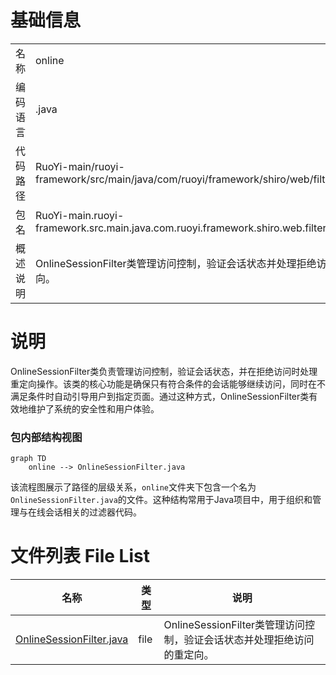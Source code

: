 # 基础信息

|      |      |
|------|------|
| 名称 | online |
| 编码语言 | .java |
| 代码路径 | RuoYi-main/ruoyi-framework/src/main/java/com/ruoyi/framework/shiro/web/filter/online |
| 包名 | RuoYi-main.ruoyi-framework.src.main.java.com.ruoyi.framework.shiro.web.filter.online |
| 概述说明 | OnlineSessionFilter类管理访问控制，验证会话状态并处理拒绝访问的重定向。 |

# 说明

OnlineSessionFilter类负责管理访问控制，验证会话状态，并在拒绝访问时处理重定向操作。该类的核心功能是确保只有符合条件的会话能够继续访问，同时在不满足条件时自动引导用户到指定页面。通过这种方式，OnlineSessionFilter类有效地维护了系统的安全性和用户体验。


### 包内部结构视图

```mermaid
graph TD
    online --> OnlineSessionFilter.java
```

该流程图展示了路径的层级关系，`online`文件夹下包含一个名为`OnlineSessionFilter.java`的文件。这种结构常用于Java项目中，用于组织和管理与在线会话相关的过滤器代码。

# 文件列表 File List

| 名称   | 类型  | 说明 |
|-------|------|-------------|
| [OnlineSessionFilter.java](OnlineSessionFilter.md) | file | OnlineSessionFilter类管理访问控制，验证会话状态并处理拒绝访问的重定向。 |



